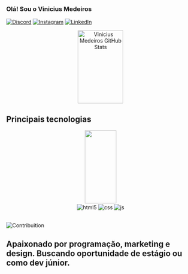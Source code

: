 ### Olá! Sou o Vinicius Medeiros


[![Discord](https://img.shields.io/badge/Discord-7289DA?style=for-the-badge&logo=discord&logoColor=white)](https://discord.com/channels/@me/1029775959227891744)
[![Instagram](https://img.shields.io/badge/Instagram-E4405F?style=for-the-badge&logo=instagram&logoColor=white)](https://instagram.com/hvprogrammer)
[![LinkedIn](https://img.shields.io/badge/LinkedIn-0077B5?style=for-the-badge&logo=linkedin&logoColor=white)](https://www.linkedin.com/in/vinicius-m-89aa49176/)



<div align="center">  
  <img width="49%" height="195px" src="https://github-readme-stats.vercel.app/api?username=helioaubarca&show_icons=true&theme=dracula" alt="Vinicius Medeiros GitHub Stats" /> 
</div>

## Principais tecnologias
<div align="center">  
 
  <img width="41%" height="195px" src="https://github-readme-stats.vercel.app/api/top-langs/?username=helioaubarca&layout=compact&hide_border=true&theme=dracula" />
</div>

<div align="center" style="display: inline_block">
  <img align="center" alt="html5" src="https://img.shields.io/badge/HTML5-E34F26?style=for-the-badge&logo=html5&logoColor=white" />
  <img align="center" alt="css" src="https://img.shields.io/badge/CSS3-1572B6?style=for-the-badge&logo=css3&logoColor=white" />
  <img align="center" alt="js" src="https://img.shields.io/badge/JavaScript-F7DF1E?style=for-the-badge&logo=javascript&logoColor=black" />

</div><br/>




![Contribuition](https://activity-graph.herokuapp.com/graph?username=helioaubarca&theme=dracula&hide_border=true&area=true)


## Apaixonado por programação, marketing e design. Buscando oportunidade de estágio ou como dev júnior.
